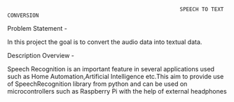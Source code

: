                                                            SPEECH TO TEXT CONVERSION
 
 Problem Statement -
 
 In this project the goal is to convert the audio data into textual data.
 
 Description Overview -
 
 Speech Recognition is an important feature in several applications used such as Home Automation,Artificial Intelligence etc.This aim to provide use of SpeechRecognition
 library from python and can be used on microcontrollers such as Raspberry Pi with the help of external headphones
 
 
 

